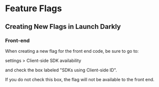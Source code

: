 # Feature Flags

## Creating New Flags in Launch Darkly

### Front-end

When creating a new flag for the front end code, be sure to go to:

settings > Client-side SDK availability

and check the box labeled "SDKs using Client-side ID".

If you do not check this box, the flag will not be available to the front end.
